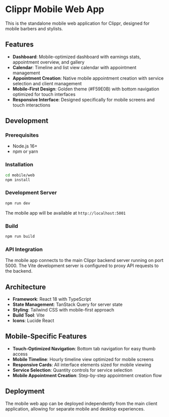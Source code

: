 # Clippr Mobile Web App

This is the standalone mobile web application for Clippr, designed for mobile barbers and stylists.

## Features

- **Dashboard**: Mobile-optimized dashboard with earnings stats, appointment overview, and gallery
- **Calendar**: Timeline and list view calendar with appointment management
- **Appointment Creation**: Native mobile appointment creation with service selection and client management
- **Mobile-First Design**: Golden theme (#F59E0B) with bottom navigation optimized for touch interfaces
- **Responsive Interface**: Designed specifically for mobile screens and touch interactions

## Development

### Prerequisites

- Node.js 16+
- npm or yarn

### Installation

```bash
cd mobile/web
npm install
```

### Development Server

```bash
npm run dev
```

The mobile app will be available at `http://localhost:5001`

### Build

```bash
npm run build
```

### API Integration

The mobile app connects to the main Clippr backend server running on port 5000. The Vite development server is configured to proxy API requests to the backend.

## Architecture

- **Framework**: React 18 with TypeScript
- **State Management**: TanStack Query for server state
- **Styling**: Tailwind CSS with mobile-first approach
- **Build Tool**: Vite
- **Icons**: Lucide React

## Mobile-Specific Features

- **Touch-Optimized Navigation**: Bottom tab navigation for easy thumb access
- **Mobile Timeline**: Hourly timeline view optimized for mobile screens
- **Responsive Cards**: All interface elements sized for mobile viewing
- **Service Selection**: Quantity controls for service selection
- **Mobile Appointment Creation**: Step-by-step appointment creation flow

## Deployment

The mobile web app can be deployed independently from the main client application, allowing for separate mobile and desktop experiences.